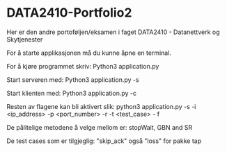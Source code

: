# DATA2410-Portfolio2
Her er den andre portoføljen/eksamen i faget DATA2410 - Datanettverk og Skytjenester



For å starte applikasjonen må du kunne åpne en terminal.

For å kjøre programmet skriv: 
Python3 application.py

Start serveren med:
Python3 application.py -s

Start klienten med:
Python3 application.py -c

Resten av flagene kan bli aktivert slik:
python3 application.py -s -i <ip_address> -p <port_number> -r <reliable method> -t <test_case> - f <file to transfer>

De pålitelige metodene å velge mellom er:
stopWait, GBN and SR


De test cases som er tilgjeglig:
"skip_ack" også "loss" for pakke tap

